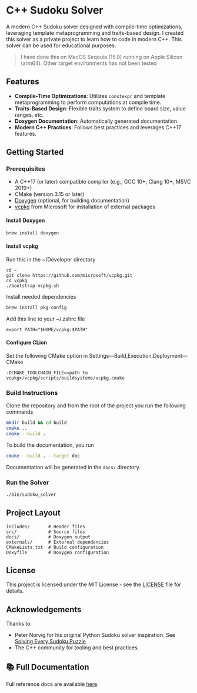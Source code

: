 # C++ Sudoku Solver

A modern C++ Sudoku solver designed with compile-time optimizations, leveraging template metaprogramming and traits-based design. 
I created this solver as a private project to learn how to code in modern C++. This solver can be used for educational purposes.

>I have done this on MacOS Seqouia (15.0) running on Apple Silicon (arm64). Other target environments has not been tested

## Features

- **Compile-Time Optimizations**: Utilizes `constexpr` and template metaprogramming to perform computations at compile time.
- **Traits-Based Design**: Flexible traits system to define board size, value ranges, etc.
- **Doxygen Documentation**: Automatically generated documentation.
- **Modern C++ Practices**: Follows best practices and leverages C++17 features.

## Getting Started

### Prerequisites

- A C++17 (or later) compatible compiler (e.g., GCC 10+, Clang 10+, MSVC 2019+)
- CMake (version 3.15 or later)
- [Doxygen](https://www.doxygen.nl/) (optional, for building documentation)
- [vcpkg](https://github.com/microsoft/vcpkg) from Microsoft for installation of external packages

#### Install Doxygen
```bash
brew install doxygen
```

#### Install vcpkg

Run this in the ~/Developer directory
```
cd ~
git clone https://github.com/microsoft/vcpkg.git
cd vcpkg
./bootstrap-vcpkg.sh
```

Install needed dependencies
```bash
brew install pkg-config
```

Add this line to your ~/.zshrc file
```
export PATH="$HOME/vcpkg:$PATH"
```

#### Configure CLion
Set the following CMake option in Settings—Build,Execution,Deployment—CMake
 ```
 -DCMAKE_TOOLCHAIN_FILE=<path to vcpkg>/vcpkg/scripts/buildsystems/vcpkg.cmake
 ```

### Build Instructions

Clone the repository and from the root of the project you run the following commands
```bash
mkdir build && cd build
cmake ..
cmake --build .
```

To build the documentation, you run
```bash
cmake --build . --target doc
```
Documentation will be generated in the `docs/` directory.

### Run the Solver
```bash
./bin/sudoku_solver
```

## Project Layout

```
includes/       # Header files
src/            # Source files
docs/           # Doxygen output
externals/      # External dependencies
CMakeLists.txt  # Build configuration
Doxyfile        # Doxygen configuration
```

## License

This project is licensed under the MIT License - see the [LICENSE](LICENSE) file for details.

## Acknowledgements

Thanks to:
- Peter Norvig for his original Python Sudoku solver inspiration. See [Solving Every Sudoku Puzzle](http://norvig.com/sudoku.html)
- The C++ community for tooling and best practices.

## 📚 Full Documentation

Full reference docs are available [here](docs/html/index.html).  

